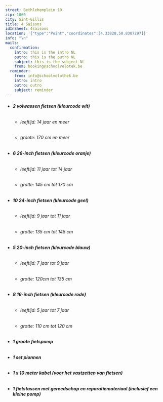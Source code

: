```yaml
---
street: Bethlehemplein 10
zip: 1060
city: Sint-Gillis
title: 4 Saisons
idInSheet: 4saisons
location: '{"type":"Point","coordinates":[4.33828,50.8307297]}'
info: "\n"
mails:
  confirmation:
    intro: this is the intro NL
    outro: this is the outro NL
    subject: this is the subject NL
    from: booking@schoolvelotek.be
  reminder:
    from: info@schoolvelothek.be
    intro: intro
    outro: outro
    subject: reminder
---
```

* ###### **2 volwassen fietsen (kleurcode wit)**

  * ###### leeftijd: 14 jaar en meer
  * ###### groote: 170 cm en meer
* ###### **6 26-inch fietsen (kleurcode oranje)**

  * ###### leeftijd: 11 jaar tot 14 jaar
  * ###### grotte: 145 cm tot 170 cm
* ###### **10 24-inch fietsen (kleurcode geel)**

  * ###### leeftijd: 9 jaar tot 11 jaar
  * ###### grotte: 135 cm tot 145 cm
* ###### **5 20-inch fietsen (kleurcode blauw)**

  * ###### leeftijd: 7 jaar tot 9 jaar
  * ###### grotte: 120cm tot 135 cm
* ###### **8 16-inch fietsen (kleurcode rode)**

  * ###### leeftijd: 5 jaar tot 7 jaar
  * ###### grotte: 110 cm tot 120 cm
* ###### **1 groote fietspomp**
* ###### **1 set pionnen**
* ###### **1 x 10 meter kabel (voor het vastzetten van fietsen)**
* ###### **1 fietstassen met gereedschap en reparatiemateriaal (inclusief een kleine pomp)**